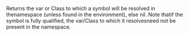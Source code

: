 Returns the var or Class to which a symbol will be resolved in thenamespace (unless found in the environment), else nil.  Note thatif the symbol is fully qualified, the var/Class to which it resolvesneed not be present in the namespace.